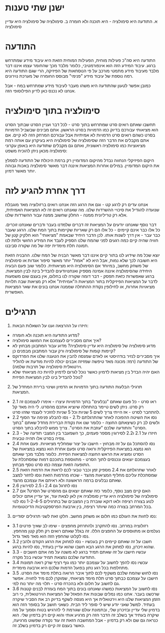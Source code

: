 ישנן שתי טענות
=====

א. התודעה היא סימולציה - היא תוכנה ולא חומרה 
ב. סימולציה של סימולציה היא עדיין סימולציה 

התודעה
=====

התודעה היא סה"כ פעילות מוחית, הפעילות המוחית הזאת היא עיבוד מידע שמתרחש ברגע. עיבוד המידע הזה הוא אינפורמטיבי, כלומר מלבד מכך שהחומר עצמו איננו דבר מלבד מעיבוד מידע מתמטי מורכב על פי הנוסחאות של הפיזיקה, הרי שגם התודעה היא רמה נוספת של עיבוד מידע "פנימי" מבוסס החומרה של מערכת נוירונים.

כמובן אפשר לטעון שהתודעה היא משהו מעבר לעיבוד מידע שמתרחש במח - אבל אנחנו לא נכנס כאן לדיון הפילוסופי הזה. 

סימולציה בתוך סימולציה
=====

תחשבו שאתם רואים סרט שמתרחש בתוך סרט - לכל דבר ועניין הסרט שבתוך הסרט הוא מציאותי עבורכם בדיוק כמו הדמויות בסרט הראשון. אתם מבינים שבשביל הדמויות בסרט כשהם רואים סרט הדמויות לא אמיתיות אבל עבורכם המרחק הזה לא קיים. אם אתם מקבלים את הדבר הזה שסימולציה של סימולציה היא בעיקרון עם אותה רמת מציאוציות כמו סימולציה ראשונית, ואתם גם מקבלים שתודעה היא באופן עקרוני סימולציה מכאן ניתן להוכיח משפט:

היקום הפיזיקלי הנחווה נבדל מהיקום המדומיין רק ברמת היכולת של התודעה לסמלץ את היקום המדומיין. במילים אחרות המציאות איננה דבר מאשר סימולציה באכות גבוהה יותר מאשר דמיון. 

דרך אחרת להגיע לזה
=====

אנחנו עדים רק לרגע קט - וגם את הרגע הזה אנחנו רואים ברזולוציה מאד מוגבלת שנועדה להגדיל את סיכויי ההשרדות שלנו. מה שאנחנו רואים זה לא המציאות האמיתית, אלא רק טריליונית ממנה - החלק שחשוב ממנה עבור ההשרדות שלנו. 

דבר נוסף שאנחנו יודעים על המציאות זה דברים שלמדנו בעבר ודברים שאנחנו זוכרים. כל אלו כבר אינם קיימים - כל אלו הם רק שאריות שקיימות בתוך המח שלנו. הרגע שעבר כבר עבר - אין דרך לשנות אותו. לכן הדבר היחיד שבאמת "מציאותי" הוא חלקיק קטן של חוויה שהיה קיים כמה רגעים לפני שהמח שלנו הספיק לעבד את המידע החושי ולתת לנו תמונה תלת מימדית יפה של מה שקורה סביבנו. 

יוצא שכל מה שידוע לנו בתור קיים איננו דבר מאשר הבניה של המח שלנו. ההבניה הזאת היא חשובה לכך שלא נמות, אבל היא לא "אמת" יותר מאשר סיפור אגדות או סימולציה של משחק מחשב, במיוחד אם הסימולציה היא מציאותית. כלומר שוב פעם הבעיה היחידה שהסימולציה איננה אמינה מספיק ואנחנויודעים להבדיל בינה לבין המציאות. ברגע שאפשרות כזאת תפסק - דבר דומה שקורה לנו בחלום, אין בעצם שום משמעות לדבר על המציאות הפיזיקלית בתור המציאות ה"אמיתית" אלא רק מציאות שבה תלויות מציאויות אחרות, או לחילופין נקודת ההתחלה שממנה אנחנו בונים את שאר המציאות האפשרית. 

תרגילים
=====

1. חיזרו על ההרצאה וענו על השאלות הבאות: 
 - מדוע התודעה היא תוכנה ולא חומרה? 
 - איך אתם מסבירים לעצמכם את המושג סימולציה? 
 -  מדוע סימולציה של סימולציה היא עדיין סימולציה? מדוע עבור המתבונן מבחוץ לא קיימות קומות של סימולציה ורק עבור המתבונן מבפנים כן? 
 - איך מסבירים לנזיר בודהיסטי או לאדם שמנסה להבין את הטענה שלנו את הפרדוקס של התודעה  (רמז: מכונה מאד טיפשה שמזיזה אבנים יכולה להיות מודעת או להוליד וירטואלית סימולציה של תרבות שלמה).
 - האם יהיה הבדל בין מציאות לדמיון כאשר נוכל לגרום לדמיון להיות כה מציאותי שלא נוכל להבדיל בינו לבין המציאות הפיזית? 
 
2. תרגילי הבלעות התודעה בתוך הדמויות או הדמיון ושינוי ברירת המחדל של המציאות. 

- 2.1 ראו סרט - כל פעם שאתם "נבלעים" בתוך הדמויות עיצרו - אימרו לעצמכם זה רק סרט. ניתן לשים טיימר בהתחלה שיוציא אתכם מהסרט. לי היה מאד קל להתחבר לסרט - אז הייתי צריך לשים 5 שניות וכל 5 שניות להזכיר לעצמי שזהו סרט.  
- 2.2 נסו את השיטה ההפוכה לאחר שהתרגלתם ל2.1 - נסו להבלע פנימה עד הסוף ולשים לב רק כשיצאתם החוצה - כלומר שנו את נקודת הברירת מחדל שאתם "בתוך הסרט" והתודעה שלכם "עוזבת את הסרט". צריך ממש להיבלע בתוך הסרט.  
- 2.3 - חיזרו על 2.1 ו2.2 לסירוגין מספר פעמים, כך השמעבר בין המצבי תודעה של צפיה בסרט אלו תהיה טבעית.
- 2.4 נסו להסתכל גם על זה מבחוץ - חישבו על יצור שמחליף מציאויות. פעם אחת הוא נמצא במציאות הפיזיקלית ורואה סרט ופעם אחרת הוא נמצא במציאות של הסרט ומוציא את הראש החוצה למציאות הפיזית. כלומר מלבד מכך שאתם בעצמכם יוצאים ונכנסים לתוך הסרט - מתווספת בתוככם דמות שמסתכלת על התופעה הזאת עצמה כמו סרט נוסף מבחוץ.
- 2.5 לאחר שתרגלתם את 2.4 מספיק זמן וכבר טבעי לכם לראות את הדמות הזאת שמסתכלת עליכם מחליף המציאות מהצד - שכחו מהדמות הזאת ונסו לחזור למצב שאתם נבלעים ברמה הראשונה ולא ראיתם את עצמכם מהצד. 
- 2.6 נסו לתרגל גם 2.4 ו 2.5 לסירוגין
- 2.7 האם קיים מצב נוסף, כלומר כזה שאתם יוצאים גם מהסרט של הסרט? אם סימולציה של סימולציה היא עדיין סומלציה אין לאן לצאת עוד, אך עדיין אתם יכולים לנוע בצורה רציפה ולאו דוקא שוברת בין המצבים של בתרגילים 1-2-4-5 נסו לנוי בכל המרחב בצורה כמה שיותר רציפה, בין ארבעת הפרספקטיבות הדיכוטומיות. 

3. נסו לחוות את העולם כמו חלום או משחק מחשב. חלקו זאת לשני תרגילים יסודיים: 
- 3.1 רזולוציה במרחב. נסו להתקרב ולהתרחק מחפצים - שימו לב שאיך פרטים נעלמים או מתווספים על החפצים הללו. זה בגלל שאתם רואים רק חלק קטן מהחפץ. נסו לקלוט שהחפץ הזה הוא מאד מאד גדול. 
- 3.2 חשבו על זה שאתם קיימים רק בעכשיו - נסו למחוק את הרגע הקודם ולהבין שהוא זיכרון, נסו למחוק את הרגע הבא חשבו שהוא עדיין בעתיד, נסו להיות ברגע. 
- 3.3 עכשיו חישבו על זה שאתם תמיד ברגע לא משנה על מה אתם חושבים - התודעה שלכם נמצאת תמיד עכשיו בכל מקרה. 
- 3.4 עכשיו נסו להפך לחשוב על עצמכם יותר כמו גוף רציף שרק רואה תמונות מתחלפות בכל רגע נתון בפועל הדמות שלכם היא ארבעה מימדית. 
- 3.5 נסו לחוש שהמח שלכם משקיף לכם לתוך איבר הרואה בתלת מימד את הסרט. חישבו על עצמכם כבתוך סרט תלת מימד מציאותי, שמוקרן לכם מיד לחוויה. אפשר גם לחשוב על חלום ולא בהכרח סרט - תלוי מה יותר נוח למי. 
- 3.6 נסו לחשוב על המציאות כמשהו שאנחנו בונים בתוך המח בעזרת לבנים קטנות שרכשנו בעבר. אחנו כמו נמלים שבונות את הפאזל של המציאות הוירטואלית, כי רוב הזמן המציאות שלנו היא וירטואלית אך היא מנסה לשקף בדיוק רב את הסביר שיקרה בעתיד. למשל שאני יודע שיש לי סופר ליד הבית. כשאני חושב על בסופר הזה הוא בדמיון שלי עדיין ובזיכרון שלי, ובתמונת עולם שגורמת לי להרגיש בטוח וסמוך על מה שיקרה בעתיד אך בשלב זה הדבר הזה רק מרגיע אותי והוא קיים רק בדמיון שלי. הוא כנראה גם שם ולא רק בדמיון - אבל המחשבה הזאת זה עוד נקודה שפשוט מרגיעה, כאשר בעצם זה קיים רק בדמיון בשלב זה. 
